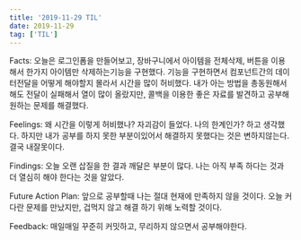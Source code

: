 ```yaml
---
title: '2019-11-29 TIL'
date: 2019-11-29
tag: ['TIL']
---
```


Facts: 오늘은 로그인폼을 만들어보고, 장바구니에서 아이템을 전체삭제, 버튼을 이용해서 한가지 아이템만 삭제하는기능을 구현했다. 기능을 구현하면서 컴포넌트간의 데이터전달을 어떻게 해야할지 몰라서 시간을 많이 허비했다. 내가 아는 방법을 총동원해서 해도 전달이 실패해서 열이 많이 올랐지만, 콜백을 이용한 좋은 자료를 발견하고 공부해 원하는 문제를 해결했다.

Feelings: 왜 시간을 이렇게 허비했나? 자괴감이 들었다. 나의 한계인가? 하고 생각했다. 하지만 내가 공부를 하지 못한 부분이있어서 해결하지 못했다는 것은 변하지않는다. 결국 내잘못이다.

Findings: 오늘 오랜 삽질을 한 결과 깨달은 부분이 많다. 나는 아직 부족 하다는 것과 더 열심히 해야 한다는 것을 알았다.

Future Action Plan: 앞으로 공부할때 나는 절대 현재에 만족하지 않을 것이다. 오늘 커다란 문제를 만났지만, 겁먹지 않고 해결 하기 위해 노력할 것이다.

Feedback: 매일매일 꾸준히 커밋하고, 무리하지 않으면서 공부해야한다.
